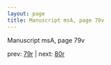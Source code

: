 ```yaml
---
layout: page
title: Manuscript msA, page 79v
---
```


Manuscript msA, page 79v

prev:  [79r](../79r) | next:  [80r](../80r)
